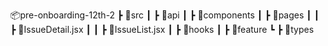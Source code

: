 

📦pre-onboarding-12th-2
 ┣ 📂src
 ┃ ┣ 📂api
 ┃ ┣ 📂components
 ┃ ┣ 📂pages
 ┃ ┃ ┣ 📜IssueDetail.jsx
 ┃ ┃ ┣ 📜IssueList.jsx
 ┃ ┣ 📂hooks
 ┃ ┣ 📂feature
 ┗ ┣ 📂types
